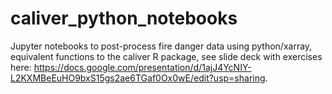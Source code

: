 # caliver_python_notebooks
Jupyter notebooks to post-process fire danger data using python/xarray, equivalent functions to the caliver R package, see slide deck with exercises here: https://docs.google.com/presentation/d/1ajJ4YcNIY-L2KXMBeEuHO9bxS15gs2ae6TGaf0Ox0wE/edit?usp=sharing.
